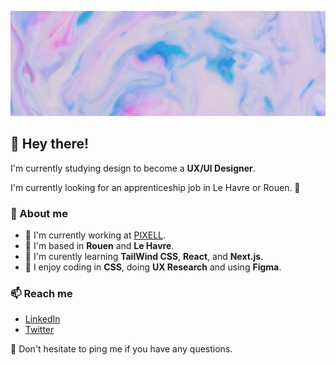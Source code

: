 ![Image](https://github.com/iampaulchevrier/iampaulchevrier/blob/main/banner.jpg)
## 👋 Hey there!
I'm currently studying design to become a **UX/UI Designer**.

I'm currently looking for an apprenticeship job in Le Havre or Rouen. 👀

### 📖 About me
- 💼 I'm currently working at [PIXELL](https://www.pixell.fr/).
- 📌 I'm based in **Rouen** and **Le Havre**.
- 🧠 I'm curently learning **TailWind CSS**, **React**, and **Next.js**.
- 💄 I enjoy coding in **CSS**, doing **UX Research** and using **Figma**.

### 📫 Reach me
- [LinkedIn](https://www.linkedin.com/in/iampaulchevrier/)
- [Twitter](https://twitter.com/iampaulchevrier)

🔔 Don't hesitate to ping me if you have any questions.
